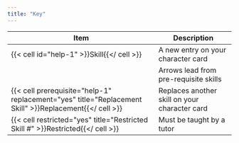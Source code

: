 ```yaml
---
title: "Key"
---
```


|Item|Description|
|----|-----------|
|{{< cell id="help-1" >}}Skill{{</ cell >}}|A new entry on your character card|
||Arrows lead from pre-requisite skills|
|{{< cell prerequisite="help-1" replacement="yes" title="Replacement Skill" >}}Replacement{{</ cell >}}|Replaces another skill on your character card|
|{{< cell restricted="yes" title="Restricted Skill #" >}}Restricted{{</ cell >}}|Must be taught by a tutor|
